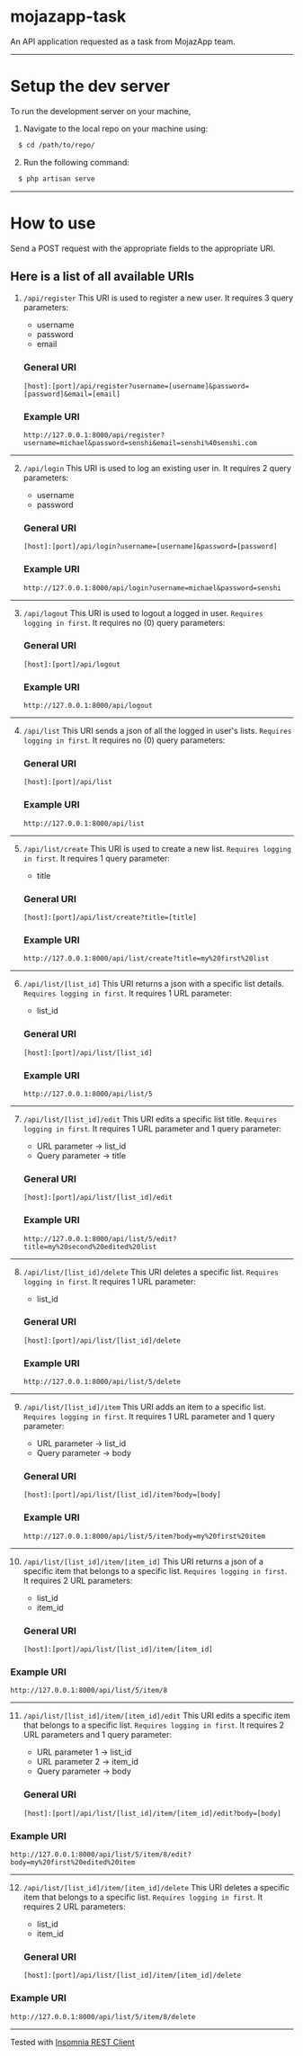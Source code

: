 # mojazapp-task
An API application requested as a task from MojazApp team.

---

# Setup the dev server

To run the development server on your machine,
1. Navigate to the local repo on your machine using:

```bash
  $ cd /path/to/repo/
```

2. Run the following command:

```bash
  $ php artisan serve
```

---

# How to use

Send a POST request with the appropriate fields to the appropriate URI.

## Here is a list of all available URIs

1. `/api/register`
  This URI is used to register a new user. It requires 3 query parameters:
    - username
    - password
    - email
    
    ### General URI
    `[host]:[port]/api/register?username=[username]&password=[password]&email=[email]`
    
    ### Example URI
    `http://127.0.0.1:8000/api/register?username=michael&password=senshi&email=senshi%40senshi.com`

---

2. `/api/login`
  This URI is used to log an existing user in. It requires 2 query parameters:
    - username
    - password
    
    ### General URI
    `[host]:[port]/api/login?username=[username]&password=[password]`
    
   ### Example URI
   `http://127.0.0.1:8000/api/login?username=michael&password=senshi`

---

3. `/api/logout`
  This URI is used to logout a logged in user. `Requires logging in first`. It requires no (0) query parameters:
    
    ### General URI
    `[host]:[port]/api/logout`
    
   ### Example URI
   `http://127.0.0.1:8000/api/logout`

---

4. `/api/list`
  This URI sends a json of all the logged in user's lists. `Requires logging in first`. It requires no (0) query parameters:
    
    ### General URI
    `[host]:[port]/api/list`
    
   ### Example URI
   `http://127.0.0.1:8000/api/list`

---

5. `/api/list/create`
  This URI is used to create a new list. `Requires logging in first`. It requires 1 query parameter:
     - title
    
    ### General URI
    `[host]:[port]/api/list/create?title=[title]`
    
   ### Example URI
   `http://127.0.0.1:8000/api/list/create?title=my%20first%20list`

---

6. `/api/list/[list_id]`
  This URI returns a json with a specific list details. `Requires logging in first`. It requires 1 URL parameter:
     - list_id
    
    ### General URI
    `[host]:[port]/api/list/[list_id]`
    
   ### Example URI
   `http://127.0.0.1:8000/api/list/5`

---

7. `/api/list/[list_id]/edit`
  This URI edits a specific list title. `Requires logging in first`. It requires 1 URL parameter and 1 query parameter:
     - URL parameter -> list_id
     - Query parameter -> title
     
    
    ### General URI
    `[host]:[port]/api/list/[list_id]/edit`
    
   ### Example URI
   `http://127.0.0.1:8000/api/list/5/edit?title=my%20second%20edited%20list`

---

8. `/api/list/[list_id]/delete`
  This URI deletes a specific list. `Requires logging in first`. It requires 1 URL parameter:
     - list_id
    
    ### General URI
    `[host]:[port]/api/list/[list_id]/delete`
    
   ### Example URI
   `http://127.0.0.1:8000/api/list/5/delete`

---

9. `/api/list/[list_id]/item`
  This URI adds an item to a specific list. `Requires logging in first`. It requires 1 URL parameter and 1 query parameter:
     - URL parameter -> list_id
     - Query parameter -> body
    
    ### General URI
    `[host]:[port]/api/list/[list_id]/item?body=[body]`
    
   ### Example URI
   `http://127.0.0.1:8000/api/list/5/item?body=my%20first%20item`

---

10. `/api/list/[list_id]/item/[item_id]`
  This URI returns a json of a specific item that belongs to a specific list. `Requires logging in first`. It requires 2 URL parameters:
     - list_id
     - item_id
    
    ### General URI
    `[host]:[port]/api/list/[list_id]/item/[item_id]`
    
   ### Example URI
   `http://127.0.0.1:8000/api/list/5/item/8`

---

11. `/api/list/[list_id]/item/[item_id]/edit`
  This URI edits a specific item that belongs to a specific list. `Requires logging in first`. It requires 2 URL parameters and 1 query parameter:
     - URL parameter 1 -> list_id
     - URL parameter 2 -> item_id
     - Query parameter -> body
    
    ### General URI
    `[host]:[port]/api/list/[list_id]/item/[item_id]/edit?body=[body]`
    
   ### Example URI
   `http://127.0.0.1:8000/api/list/5/item/8/edit?body=my%20first%20edited%20item`

---

12. `/api/list/[list_id]/item/[item_id]/delete`
  This URI deletes a specific item that belongs to a specific list. `Requires logging in first`. It requires 2 URL parameters:
     - list_id
     - item_id
    
    ### General URI
    `[host]:[port]/api/list/[list_id]/item/[item_id]/delete`
    
   ### Example URI
   `http://127.0.0.1:8000/api/list/5/item/8/delete`

---

Tested with [Insomnia REST Client](https://insomnia.rest/)
